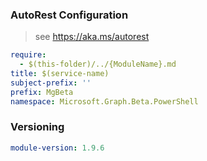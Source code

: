 ### AutoRest Configuration

> see https://aka.ms/autorest

``` yaml
require:
  - $(this-folder)/../{ModuleName}.md
title: $(service-name)
subject-prefix: ''
prefix: MgBeta
namespace: Microsoft.Graph.Beta.PowerShell
```

### Versioning

``` yaml
module-version: 1.9.6
```
